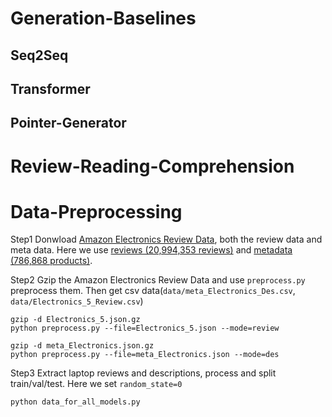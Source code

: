 # Generation-Baselines
## Seq2Seq ##
## Transformer ##
## Pointer-Generator ##

# Review-Reading-Comprehension

# Data-Preprocessing
Step1 Donwload [Amazon Electronics Review Data](https://nijianmo.github.io/amazon/index.html), both the review data and meta data. Here we use [reviews (20,994,353 reviews)](https://forms.gle/A8hBfPxKkKGFCP238) and [metadata (786,868 products)](https://forms.gle/A8hBfPxKkKGFCP238).

Step2 Gzip the Amazon Electronics Review Data and use `preprocess.py` preprocess them. Then get csv data(`data/meta_Electronics_Des.csv`, `data/Electronics_5_Review.csv`)
```
gzip -d Electronics_5.json.gz
python preprocess.py --file=Electronics_5.json --mode=review

gzip -d meta_Electronics.json.gz
python preprocess.py --file=meta_Electronics.json --mode=des
```
Step3 Extract laptop reviews and descriptions, process and split train/val/test. Here we set `random_state=0`
```
python data_for_all_models.py
```
